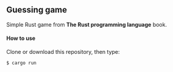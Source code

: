 ## Guessing game

Simple Rust game from **The Rust programming language** book.

#### How to use

Clone or download this repository, then type:

```shell
$ cargo run
```
